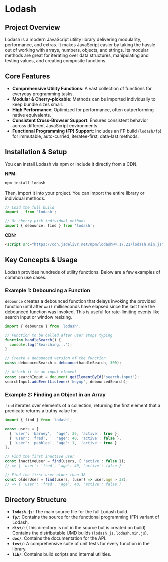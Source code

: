 # Lodash

## Project Overview

Lodash is a modern JavaScript utility library delivering modularity, performance, and extras. It makes JavaScript easier by taking the hassle out of working with arrays, numbers, objects, and strings. Its modular methods are great for iterating over data structures, manipulating and testing values, and creating composite functions.

## Core Features

- **Comprehensive Utility Functions**: A vast collection of functions for everyday programming tasks.
- **Modular & Cherry-pickable**: Methods can be imported individually to keep bundle sizes small.
- **High Performance**: Optimized for performance, often outperforming native equivalents.
- **Consistent Cross-Browser Support**: Ensures consistent behavior across different JavaScript environments.
- **Functional Programming (FP) Support**: Includes an FP build (`lodash/fp`) for immutable, auto-curried, iteratee-first, data-last methods.

## Installation & Setup

You can install Lodash via npm or include it directly from a CDN.

**NPM:**
```bash
npm install lodash
```
Then, import it into your project. You can import the entire library or individual methods.

```javascript
// Load the full build
import _ from 'lodash';

// Or cherry-pick individual methods
import { debounce, find } from 'lodash';
```

**CDN:**
```html
<script src="https://cdn.jsdelivr.net/npm/lodash@4.17.21/lodash.min.js"></script>
```

## Key Concepts & Usage

Lodash provides hundreds of utility functions. Below are a few examples of common use cases.

### Example 1: Debouncing a Function

`debounce` creates a debounced function that delays invoking the provided function until after `wait` milliseconds have elapsed since the last time the debounced function was invoked. This is useful for rate-limiting events like search input or window resizing.

```javascript
import { debounce } from 'lodash';

// Function to be called after user stops typing
function handleSearch() {
  console.log('Searching...');
}

// Create a debounced version of the function
const debouncedSearch = debounce(handleSearch, 300);

// Attach it to an input element
const searchInput = document.getElementById('search-input');
searchInput.addEventListener('keyup', debouncedSearch);
```

### Example 2: Finding an Object in an Array

`find` iterates over elements of a collection, returning the first element that a predicate returns a truthy value for.

```javascript
import { find } from 'lodash';

const users = [
  { 'user': 'barney',  'age': 36, 'active': true },
  { 'user': 'fred',    'age': 40, 'active': false },
  { 'user': 'pebbles', 'age': 1,  'active': true }
];

// Find the first inactive user
const inactiveUser = find(users, { 'active': false });
// => { 'user': 'fred', 'age': 40, 'active': false }

// Find the first user older than 38
const olderUser = find(users, (user) => user.age > 38);
// => { 'user': 'fred', 'age': 40, 'active': false }
```

## Directory Structure

- **`lodash.js`**: The main source file for the full Lodash build.
- **`fp/`**: Contains the source for the functional programming (FP) variant of Lodash.
- **`dist/`**: (This directory is not in the source but is created on build) Contains the distributable UMD builds (`lodash.js`, `lodash.min.js`).
- **`doc/`**: Contains the documentation for the API.
- **`test/`**: A comprehensive suite of unit tests for every function in the library.
- **`lib/`**: Contains build scripts and internal utilities.